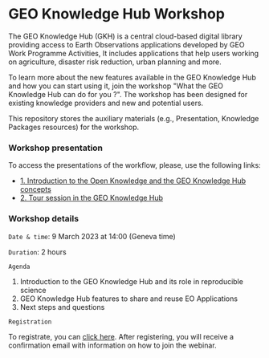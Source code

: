 # GEO Knowledge Hub Workshop

The GEO Knowledge Hub (GKH) is a central cloud-based digital library providing access to
Earth Observations applications developed by GEO Work Programme Activities, It includes
applications that help users working on agriculture, disaster risk reduction, urban planning
and more.

To learn more about the new features available in the GEO Knowledge Hub and how you can start using it, join the workshop "What the GEO Knowledge Hub can do for you ?". The workshop has been designed for existing knowledge providers and new and potential users.

This repository stores the auxiliary materials (e.g., Presentation, Knowledge Packages resources) for the workshop.

### Workshop presentation

To access the presentations of the workflow, please, use the following links:

- [1. Introduction to the Open Knowledge and the GEO Knowledge Hub concepts](https://geo-knowledge-hub.github.io/geo-knowledge-hub-workshop/base/GEO%20Knowledge%20Hub%20Workshop%20-%20March%209th%202023.pdf)
- [2. Tour session in the GEO Knowledge Hub](https://geo-knowledge-hub.github.io/geo-knowledge-hub-workshop/#/title-slide)

### Workshop details

`Date & time`: 9 March 2023 at 14:00 (Geneva time)

`Duration`: 2 hours

`Agenda`
1. Introduction to the GEO Knowledge Hub and its role in reproducible science
2. GEO Knowledge Hub features to share and reuse EO Applications
3. Next steps and questions

`Registration`

To registrate, you can [click here](https://us02web.zoom.us/webinar/register/WN_rJOVwqlDSi2RpKtBRExnkA). After registering, you will receive a confirmation email with information on how to join the webinar.
